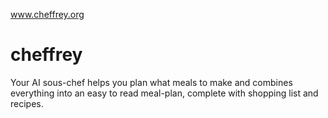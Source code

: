 www.cheffrey.org

# cheffrey

Your AI sous-chef helps you plan what meals to make and combines everything into an easy to read meal-plan, complete with shopping list and recipes.
